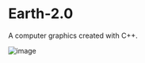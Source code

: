 # Earth-2.0

A computer graphics created with C++.

![image](https://github.com/zionmezba/Earth-2.0/assets/65642391/135e3525-1702-4195-801a-32e41f9f6d62)
